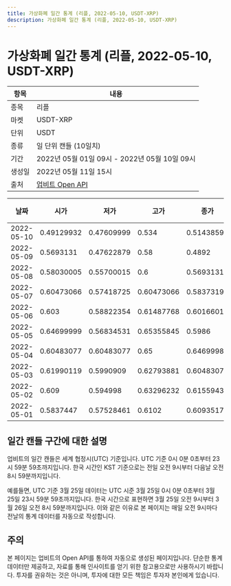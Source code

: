 ```yaml
---
title: 가상화폐 일간 통계 (리플, 2022-05-10, USDT-XRP)
description: 가상화폐 일간 통계 (리플, 2022-05-10, USDT-XRP)
---
```



가상화폐 일간 통계 (리플, 2022-05-10, USDT-XRP)
===

|항목|내용|
|--|--|
|종목|리플|
|마켓|USDT-XRP|
|단위|USDT|
|종류|일 단위 캔들 (10일치)|
|기간|2022년 05월 01일 09시 - 2022년 05월 10일 09시|
|생성일|2022년 05월 11일 15시|
|출처|[업비트 Open API](https://docs.upbit.com)|


|날짜|시가|저가|고가|종가|비고|
|--|--|--|--|--|--|
|2022-05-10|0.49129932|0.47609999|0.534|0.51438596|    |
|2022-05-09|0.5693131|0.47622879|0.58|0.4892|    |
|2022-05-08|0.58030005|0.55700015|0.6|0.56931313|    |
|2022-05-07|0.60473066|0.57418725|0.60473066|0.5837319|    |
|2022-05-06|0.603|0.58822354|0.61487768|0.60166017|    |
|2022-05-05|0.64699999|0.56834531|0.65355845|0.5986|    |
|2022-05-04|0.60483077|0.60483077|0.65|0.64699986|    |
|2022-05-03|0.61990119|0.5990909|0.62793881|0.60483077|    |
|2022-05-02|0.609|0.594998|0.63296232|0.61559436|    |
|2022-05-01|0.5837447|0.57528461|0.6102|0.60935179|    |


일간 캔들 구간에 대한 설명
---


업비트의 일간 캔들은 세계 협정시(UTC) 기준입니다. 
UTC 기준 0시 0분 0초부터 23시 59분 59초까지입니다. 
한국 시간인 KST 기준으로는 전일 오전 9시부터 다음날 오전 8시 59분까지입니다. 


예를들면, UTC 기준 3월 25일 데이터는 UTC 시준 3월 25일 0시 0분 0초부터 3월 25일 23시 59분 59초까지입니다. 
한국 시간으로 표현하면 3월 25일 오전 9시부터 3월 26일 오전 8시 59분까지입니다. 
이와 같은 이유로 본 페이지는 매일 오전 9시마다 전날의 통계 데이터를 자동으로 작성합니다. 


주의
---


본 페이지는 업비트의 Open API를 통하여 자동으로 생성된 페이지입니다. 
단순한 통계 데이터만 제공하고, 자료를 통해 인사이트를 얻기 위한 참고용으로만 사용하시기 바랍니다. 
투자를 권유하는 것은 아니며, 투자에 대한 모든 책임은 투자자 본인에게 있습니다. 
